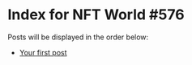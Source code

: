 # Index for NFT World #576
Posts will be displayed in the order below:

- [Your first post](./001-first.md)

